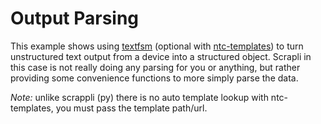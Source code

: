 # Output Parsing

This example shows using [textfsm](https://github.com/google/textfsm) (optional with
[ntc-templates](https://github.com/networktocode/ntc-templates)) to turn unstructured text output
from a device into a structured object. Scrapli in this case is not really doing any parsing for you
or anything, but rather providing some convenience functions to more simply parse the data.

*Note:* unlike scrappli (py) there is no auto template lookup with ntc-templates, you must pass the
template path/url.

